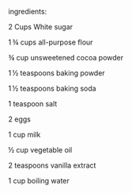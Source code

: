 ingredients:

2 Cups White sugar

1 ¾ cups all-purpose flour

¾ cup unsweetened cocoa powder

1 ½ teaspoons baking powder

1 ½ teaspoons baking soda

1 teaspoon salt

2 eggs

1 cup milk

½ cup vegetable oil

2 teaspoons vanilla extract

1 cup boiling water